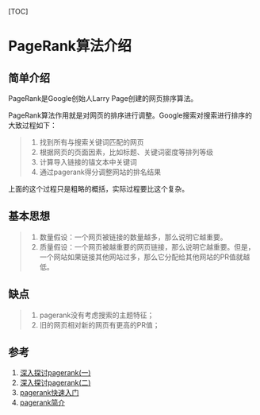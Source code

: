 [TOC]

# PageRank算法介绍

## 简单介绍

PageRank是Google创始人Larry Page创建的网页排序算法。

PageRank算法作用就是对网页的排序进行调整。Google搜索对搜索进行排序的大致过程如下：

> 1. 找到所有与搜索关键词匹配的网页
> 2. 根据网页的页面因素，比如标题、关键词密度等排列等级
> 3. 计算导入链接的锚文本中关键词
> 4. 通过pagerank得分调整网站的排名结果

上面的这个过程只是粗略的概括，实际过程要比这个复杂。

## 基本思想

> 1. 数量假设：一个网页被链接的数量越多，那么说明它越重要。
> 2. 质量假设：一个网页被越重要的网页链接，那么说明它越重要。但是，一个网站如果链接其他网站过多，那么它分配给其他网站的PR值就越低。

## 缺点

> 1. pagerank没有考虑搜索的主题特征；
> 2. 旧的网页相对新的网页有更高的PR值；

## 参考

1. [深入探讨pagerank(一)](https://blog.csdn.net/MONKEY_D_MENG/article/details/6554518)
2. [深入探讨pagerank(二)](https://blog.csdn.net/monkey_d_meng/article/details/6556295)
3. [pagerank快速入门](http://baijiahao.baidu.com/s?id=1601233403833910471&wfr=spider&for=pc)
4. [pagerank简介](https://www.cnblogs.com/smuxiaolei/p/7614287.html)
